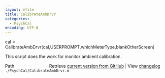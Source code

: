```yaml
---
layout: mfile
title: CalibrateAmbDrvr
categories:
  - PsychCal
encoding: UTF-8
---
```


cal =  CalibrateAmbDrvr\(cal,USERPROMPT,whichMeterType,blankOtherScreen\)

This script does the work for monitor ambient calibration.


<div class="code_header" style="text-align:right;">
  <span style="float:left;">Path&nbsp;&nbsp;</span> <span class="counter">Retrieve <a href=
  "https://raw.github.com/Psychtoolbox-3/Psychtoolbox-3/beta/./PsychCal/CalibrateAmbDrvr.m">current version from GitHub</a> | View <a href=
  "https://github.com/Psychtoolbox-3/Psychtoolbox-3/commits/beta/./PsychCal/CalibrateAmbDrvr.m">changelog</a></span>
</div>
<div class="code">
  <code>./PsychCal/CalibrateAmbDrvr.m</code>
</div>
